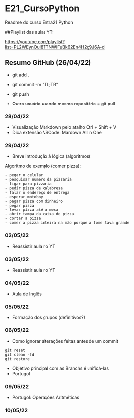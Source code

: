 # E21_CursoPython
Readme do curso Entra21 Python

##Playlist das aulas YT: 

https://youtube.com/playlist?list=PL2WEynOui8TTNWIFuBk62En4H2g9J6A-d

##  Resumo GitHub (26/04/22) 

- git add .

- git commit -m "TL;TR"

- git push

- Outro usuário usando mesmo repositório = git pull

 ### 28/04/22

 - Visualização Markdown pelo atalho Ctrl + Shift + V 
 - Dica extensão VSCode: Mardown All in One


### 29/04/22

 - Breve introdução à lógica (algoritmos)
  
  Algoritmo de exemplo (comer pizza):
 ```
 - pegar o celular 
 - pesquisar numero da pizzaria 
 - ligar para pizzaria 
 - pedir pizza de calabresa
 - falar o endereço de entrega 
 - esperar motoboy 
 - pagar pizza com dinheiro 
 - pegar pizza
 - levar pizza até a mesa
 - abrir tampa da caixa de pizza
 - cortar a pizza 
 - comer a pizza inteira na mão porque a fome tava grande 
```
### 02/05/22
 - Reassistir aula no YT

### 03/05/22
 - Reassistir aula no YT

### 04/05/22
 - Aula de Inglês

### 05/05/22
 - Formação dos grupos (definitivos?)

### 06/05/22
 - Como ignorar alterações feitas antes de um commit
 ```
 git reset
 git clean -fd
 git restore .
 ``` 
 - Objetivo principal com as Branchs é unificá-las
 - Portugol

 ### 09/05/22

 - Portugol: Operações Aritméticas

 ### 10/05/22

 